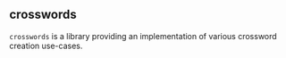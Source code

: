 ## crosswords

`crosswords` is a library providing an implementation of various crossword creation use-cases.